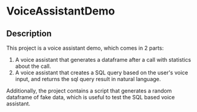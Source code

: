 # VoiceAssistantDemo

## Description

This project is a voice assistant demo, which comes in 2 parts:

1. A voice assistant that generates a dataframe after a call with statistics about the call.
2. A voice assistant that creates a SQL query based on the user's voice input, and returns the sql query result in natural language.

Additionally, the project contains a script that generates a random dataframe of fake data, which is useful to test the SQL based voice assistant.


